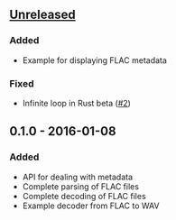## [Unreleased][unreleased]

### Added

* Example for displaying FLAC metadata

### Fixed

* Infinite loop in Rust beta ([#2](https://github.com/sourrust/flac/issues/2))

## 0.1.0 - 2016-01-08

### Added

* API for dealing with metadata
* Complete parsing of FLAC files
* Complete decoding of FLAC files
* Example decoder from FLAC to WAV

[unreleased]: https://github.com/sourrust/flac/compare/v0.1.0...HEAD
